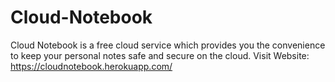 # Cloud-Notebook
Cloud Notebook is a free cloud service which provides you the convenience to keep your personal notes safe and secure on the cloud.
Visit Website: https://cloudnotebook.herokuapp.com/
